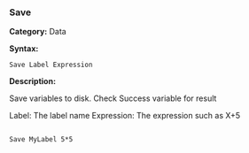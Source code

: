 ### Save

**Category:**
Data

**Syntax:**

```scorpionengine
Save Label Expression
```

**Description:**

Save variables to disk. Check Success variable for result

Label: The label name
Expression: The expression such as X+5

```scorpionengine

Save MyLabel 5*5

```

